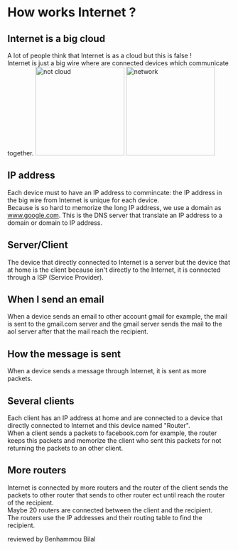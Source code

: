 # How works Internet ?


## Internet is a big cloud
A lot of people think that Internet is as a cloud but this is false !   
Internet is just a big wire where are connected devices which communicate together.
<img src="https://miro.medium.com/max/324/0*zgSvh_PWqOOW-tOn.jpg" alt="not cloud" style="width: 200px" />
<img src="https://www.annalindhfoundation.org/sites/default/files/styles/main_image_desktop/public/2019-10/bg-featured-second.jpg?itok=jF6hZXI8" alt="network" style="width: 200px" />

## IP address
Each device must to have an IP address to commincate: the IP address in the big wire from Internet is unique for each device.   
Because is so hard to memorize the long IP address, we use a domain as www.google.com. This is the DNS server that translate an IP address to a domain or domain to IP address.   

## Server/Client
The device that directly connected to Internet is a server but the device that at home is the client because isn't directly to the Internet, it is connected through a ISP (Service Provider).   

## When I send an email
When a device sends an email to other account gmail for example, the mail is sent to the gmail.com server and the gmail server sends the mail to the aol server after that the mail reach the recipient.

## How the message is sent
When a device sends a message through Internet, it is sent as more packets.

## Several clients
Each client has an IP address at home and are connected to a device that directly connected to Internet and this device named "Router".   
When a client sends a packets to facebook.com for example, the router keeps this packets and memorize the client who sent this packets for not returning the packets to an other client.

## More routers
Internet is connected by more routers and the router of the client sends the packets to other router that sends to other router ect until reach the router of the recipient.   
Maybe 20 routers are connected between the client and the recipient.   
The routers use the IP addresses and their routing table to find the recipient.

reviewed by Benhammou Bilal
